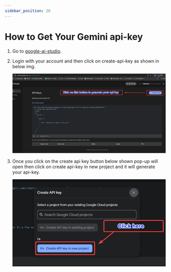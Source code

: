 ```yaml
---
sidebar_position: 26
---
```


# How to Get Your Gemini api-key

1. Go to [google-ai-studio](https://aistudio.google.com/app/apikey).

2. Login with your account and then click on create-api-key as shown in below img.

   ![create-api-key-button](/images/web/google-ai-studio.png)

3. Once you click on the create api key button below shown pop-up will open then click on create api-key in new project and it will generate your api-key.

   ![Mobile Login Settings](/images/web/create-api-key.png)



